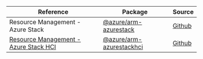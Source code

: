 | Reference | Package | Source |
|---|---|---|
|Resource Management - Azure Stack|[@azure/arm-azurestack](https://www.npmjs.com/package/@azure/arm-azurestack)|[Github](https://github.com/Azure/azure-sdk-for-js)|
|[Resource Management - Azure Stack HCI](arm-azurestackhci-readme.md)|[@azure/arm-azurestackhci](https://www.npmjs.com/package/@azure/arm-azurestackhci)|[Github](https://github.com/Azure/azure-sdk-for-js/blob/main/sdk/azurestackhci/arm-azurestackhci)|
